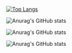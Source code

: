 [![Top Langs](https://github-readme-stats.vercel.app/api/top-langs/?username=TAEYOUNGY00N)](https://github.com/anuraghazra/github-readme-stats)



![Anurag's GitHub stats](https://github-readme-stats.vercel.app/api?username=TAEYOUNGY00N&count_private=true)



![Anurag's GitHub stats](https://github-readme-stats.vercel.app/api?username=TAEYOUNGY00N&show_icons=true)



![Anurag's GitHub stats](https://github-readme-stats.vercel.app/api?username=TAEYOUNGY00N&show_icons=true&theme=radical)

